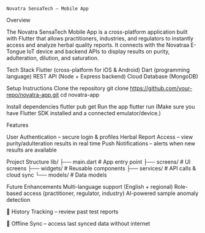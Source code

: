                                                                                         Novatra SensaTech – Mobile App
Overview

The Novatra SensaTech Mobile App is a cross-platform application built with Flutter that allows practitioners, industries, and regulators to instantly access and analyze herbal quality reports. It connects with the Novatraa E-Tongue IoT device and backend APIs to display results on purity, adulteration, dilution, and saturation.

Tech Stack
Flutter (cross-platform for iOS & Android)
Dart (programming language)
REST API (Node + Express backend)
Cloud Database (MongoDB)

Setup Instructions
Clone the repository
git clone https://github.com/your-repo/novatra-app.git
cd novatra-app


Install dependencies
flutter pub get
Run the app
flutter run
(Make sure you have Flutter SDK installed and a connected emulator/device.)

Features

User Authentication – secure login & profiles
Herbal Report Access – view purity/adulteration results in real time
Push Notifications – alerts when new results are available

Project Structure
lib/
 ├── main.dart        # App entry point
 ├── screens/         # UI screens
 ├── widgets/         # Reusable components
 ├── services/        # API calls & cloud sync
 └── models/          # Data models
 
Future Enhancements
Multi-language support (English + regional)
Role-based access (practitioner, regulator, industry)
AI-powered sample anomaly detection


📜 History Tracking – review past test reports

📶 Offline Sync – access last synced data without internet
